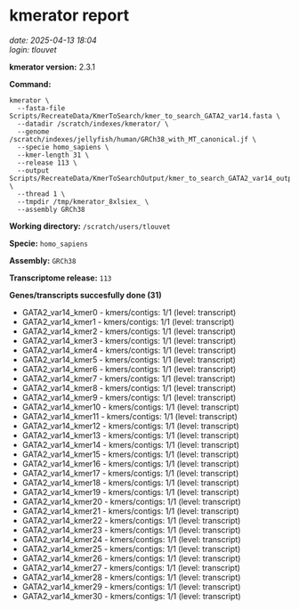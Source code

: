 # kmerator report
*date: 2025-04-13 18:04*  
*login: tlouvet*

**kmerator version:** 2.3.1

**Command:**

```
kmerator \
  --fasta-file Scripts/RecreateData/KmerToSearch/kmer_to_search_GATA2_var14.fasta \
  --datadir /scratch/indexes/kmerator/ \
  --genome /scratch/indexes/jellyfish/human/GRCh38_with_MT_canonical.jf \
  --specie homo_sapiens \
  --kmer-length 31 \
  --release 113 \
  --output Scripts/RecreateData/KmerToSearchOutput/kmer_to_search_GATA2_var14_output \
  --thread 1 \
  --tmpdir /tmp/kmerator_8xlsiex_ \
  --assembly GRCh38
```

**Working directory:** `/scratch/users/tlouvet`

**Specie:** `homo_sapiens`

**Assembly:** `GRCh38`

**Transcriptome release:** `113`

**Genes/transcripts succesfully done (31)**

- GATA2_var14_kmer0 - kmers/contigs: 1/1 (level: transcript)
- GATA2_var14_kmer1 - kmers/contigs: 1/1 (level: transcript)
- GATA2_var14_kmer2 - kmers/contigs: 1/1 (level: transcript)
- GATA2_var14_kmer3 - kmers/contigs: 1/1 (level: transcript)
- GATA2_var14_kmer4 - kmers/contigs: 1/1 (level: transcript)
- GATA2_var14_kmer5 - kmers/contigs: 1/1 (level: transcript)
- GATA2_var14_kmer6 - kmers/contigs: 1/1 (level: transcript)
- GATA2_var14_kmer7 - kmers/contigs: 1/1 (level: transcript)
- GATA2_var14_kmer8 - kmers/contigs: 1/1 (level: transcript)
- GATA2_var14_kmer9 - kmers/contigs: 1/1 (level: transcript)
- GATA2_var14_kmer10 - kmers/contigs: 1/1 (level: transcript)
- GATA2_var14_kmer11 - kmers/contigs: 1/1 (level: transcript)
- GATA2_var14_kmer12 - kmers/contigs: 1/1 (level: transcript)
- GATA2_var14_kmer13 - kmers/contigs: 1/1 (level: transcript)
- GATA2_var14_kmer14 - kmers/contigs: 1/1 (level: transcript)
- GATA2_var14_kmer15 - kmers/contigs: 1/1 (level: transcript)
- GATA2_var14_kmer16 - kmers/contigs: 1/1 (level: transcript)
- GATA2_var14_kmer17 - kmers/contigs: 1/1 (level: transcript)
- GATA2_var14_kmer18 - kmers/contigs: 1/1 (level: transcript)
- GATA2_var14_kmer19 - kmers/contigs: 1/1 (level: transcript)
- GATA2_var14_kmer20 - kmers/contigs: 1/1 (level: transcript)
- GATA2_var14_kmer21 - kmers/contigs: 1/1 (level: transcript)
- GATA2_var14_kmer22 - kmers/contigs: 1/1 (level: transcript)
- GATA2_var14_kmer23 - kmers/contigs: 1/1 (level: transcript)
- GATA2_var14_kmer24 - kmers/contigs: 1/1 (level: transcript)
- GATA2_var14_kmer25 - kmers/contigs: 1/1 (level: transcript)
- GATA2_var14_kmer26 - kmers/contigs: 1/1 (level: transcript)
- GATA2_var14_kmer27 - kmers/contigs: 1/1 (level: transcript)
- GATA2_var14_kmer28 - kmers/contigs: 1/1 (level: transcript)
- GATA2_var14_kmer29 - kmers/contigs: 1/1 (level: transcript)
- GATA2_var14_kmer30 - kmers/contigs: 1/1 (level: transcript)
